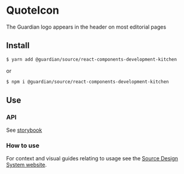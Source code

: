 # QuoteIcon

The Guardian logo appears in the header on most editorial pages

## Install

```sh
$ yarn add @guardian/source/react-components-development-kitchen
```

or

```sh
$ npm i @guardian/source/react-components-development-kitchen
```

## Use

### API

See [storybook](https://guardian.github.io/csnx/?path=/docs/source-react-components-development-kitchen_logo--desktop)

### How to use

For context and visual guides relating to usage see the [Source Design System website](https://theguardian.design).
